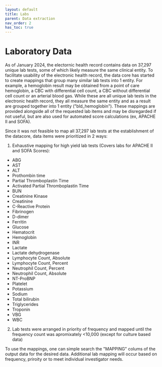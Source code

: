 ```yaml
---
layout: default
title: Labs
parent: Data extraction
nav_order: 2
has_toc: true
---
```


# Laboratory Data
As of January 2024, the electornic health record contains data on 37,297 unique lab tests, some of which likely measure the same clinical entity. To facilitate usability of the electronic health record, the data core has started to create mappings that group many similar lab tests into 1 entity. For example, a hemoglobin result may be obtained from a point of care hemoglobin, a CBC with differential cell count, a CBC without differential cell count or an arterial blood gas. While these are all unique lab tests in the electronic health record, they all measure the same entity and as a result are grouped together into 1 entity ("bld_hemoglobin"). These mappings are provided alongside all of the requested lab items and may be disregarded if not useful, but are also used for automated score calculations (ex, APACHE II and SOFA).

Since it was not feasible to map all 37,297 lab tests at the establishment of the datacore, data items were prioritized in 2 ways:
1. Exhaustive mapping for high yield lab tests (Covers labs for APACHE II and SOFA Scores):
* ABG
* AST
* ALT
* Prothombin time
* Partial Thromboplastin Time
* Activated Partial Thromboplastin Time
* BUN
* Creatinine Kinase
* Creatinine
* C-Reactive Protein
* Fibrinogen
* D-dimer
* Ferritin
* Glucose
* Hematocrit
* Hemoglobin
* INR
* Lactate
* Lactate dehydrogenase
* Lymphocyte Count, Absolute
* Lymphocyte Count, Percent
* Neutrophil Count, Percent
* Neutrophil Count, Absolute
* NT-ProBNP
* Platelet
* Potassium
* Sodium
* Total bilirubin
* Triglycerides
* Troponin
* VBG
* WBC
  
2. Lab tests were arranged in priority of frequency and mapped until the frequency count was apromixately <10,000 (except for culture based data)

To use the mappings, one can simple search the "MAPPING" colums of the output data for the desired data. Additional lab mapping will occur based on frequency, priroity or to meet individual investigator needs. 
